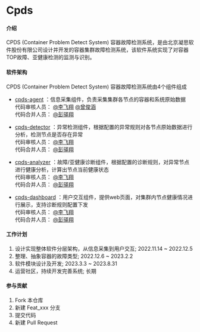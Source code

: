 # Cpds

#### 介绍
CPDS (Container Problem Detect System) 容器故障检测系统，是由北京凝思软件股份有限公司设计并开发的容器集群故障检测系统，该软件系统实现了对容器TOP故障、亚健康检测的监测与识别。

#### 软件架构
CPDS (Container Problem Detect System) 容器故障检测系统由4个组件组成
*   [cpds-agent](https://gitee.com/openeuler/cpds-agent)
    ：信息采集组件，负责采集集群各节点的容器和系统原始数据  
    代码审核人员：
        [@李飞翔](https://gitee.com/linx-fxli)
        [@曾俊涵](https://gitee.com/zeng-junhan)  
    代码合并人员：
        [@彭驿翔](https://gitee.com/pencc)

*   [cpds-detector](https://gitee.com/openeuler/cpds-detector)
    ：异常检测组件，根据配置的异常规则对各节点原始数据进行分析，检测节点是否存在异常  
    代码审核人员：
        [@李飞翔](https://gitee.com/linx-fxli)  
    代码合并人员：
        [@彭驿翔](https://gitee.com/pencc)

*   [cpds-analyzer](https://gitee.com/openeuler/cpds-analyzer)
    ：故障/亚健康诊断组件，根据配置的诊断规则，对异常节点进行健康分析，计算出节点当前健康状态  
    代码审核人员：
        [@李飞翔](https://gitee.com/linx-fxli)  
    代码合并人员：
        [@彭驿翔](https://gitee.com/pencc)

*    [cpds-dashboard](https://gitee.com/openeuler/cpds-dashboard)
    ：用户交互组件，提供web页面，对集群内节点健康情况进行展示，支持诊断规则配置下发  
    代码审核人员：
        [@李飞翔](https://gitee.com/linx-fxli)  
    代码合并人员：
        [@彭驿翔](https://gitee.com/pencc)


#### 工作计划 
1. 设计实现整体软件分层架构，从信息采集到用户交互; 2022.11.14 ~ 2022.12.5  
2. 整理、抽象容器的故障类型; 2022.12.6 ~ 2023.2.2 
3. 软件模块设计及开发; 2023.3.3 ~ 2023.8.31 
4. 运营社区，持续开发完善系统; 长期


#### 参与贡献

1.  Fork 本仓库
2.  新建 Feat_xxx 分支
3.  提交代码
4.  新建 Pull Request
